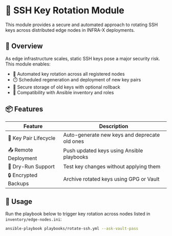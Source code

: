 # 🔐 SSH Key Rotation Module

This module provides a secure and automated approach to rotating SSH keys across distributed edge nodes in INFRA-X deployments.

## 🚀 Overview

As edge infrastructure scales, static SSH keys pose a major security risk. This module enables:

- 🔁 Automated key rotation across all registered nodes
- ⏱️ Scheduled regeneration and deployment of new key pairs
- 🔐 Secure storage of old keys with optional rollback
- 🧩 Compatibility with Ansible inventory and roles

## 📦 Features

| Feature                      | Description                                           |
|-----------------------------|-------------------------------------------------------|
| 🔄 Key Pair Lifecycle       | Auto-generate new keys and deprecate old ones        |
| 📤 Remote Deployment        | Push updated keys using Ansible playbooks            |
| 🧪 Dry-Run Support          | Test key changes without applying them               |
| 🔒 Encrypted Backups        | Archive rotated keys using GPG or Vault              |

## 🧰 Usage

Run the playbook below to trigger key rotation across nodes listed in `inventory/edge-nodes.ini`:

```bash
ansible-playbook playbooks/rotate-ssh.yml --ask-vault-pass
